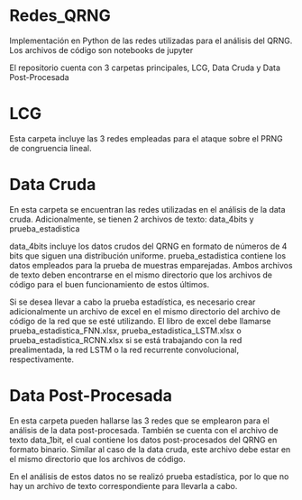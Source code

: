 # Redes_QRNG
Implementación en Python de las redes utilizadas para el análisis del QRNG.
Los archivos de código son notebooks de jupyter 

El repositorio cuenta con 3 carpetas principales, LCG, Data Cruda y Data Post-Procesada

# LCG
Esta carpeta incluye las 3 redes empleadas para el ataque sobre el PRNG de congruencia lineal.

# Data Cruda
En esta carpeta se encuentran las redes utilizadas en el análisis de la data cruda.
Adicionalmente, se tienen 2 archivos de texto: data_4bits y prueba_estadistica

data_4bits incluye los datos crudos del QRNG en formato de números de 4 bits que siguen una distribución uniforme.
prueba_estadistica contiene los datos empleados para la prueba de muestras emparejadas.
Ambos archivos de texto deben encontrarse en el mismo directorio que los archivos de código para el buen funcionamiento de estos últimos.

Si se desea llevar a cabo la prueba estadística, es necesario crear adicionalmente un archivo de excel en el mismo directorio del archivo de código de la red
que se esté utilizando. El libro de excel debe llamarse prueba_estadistica_FNN.xlsx, prueba_estadistica_LSTM.xlsx o prueba_estadistica_RCNN.xlsx si se está
trabajando con la red prealimentada, la red LSTM o la red recurrente convolucional, respectivamente.

# Data Post-Procesada
En esta carpeta pueden hallarse las 3 redes que se emplearon para el análisis de la data post-procesada.
También se cuenta con el archivo de texto data_1bit, el cual contiene los datos post-procesados del QRNG en formato binario.
Similar al caso de la data cruda, este archivo debe estar en el mismo directorio que los archivos de código.

En el análisis de estos datos no se realizó prueba estadística, por lo que no hay un archivo de texto correspondiente para llevarla a cabo.
